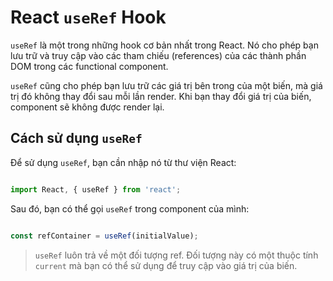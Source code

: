 # React `useRef` Hook

`useRef` là một trong những hook cơ bản nhất trong React. Nó cho phép bạn lưu trữ và truy cập vào các tham chiếu (references) của các thành phần DOM trong các functional component. 

`useRef` cũng cho phép bạn lưu trữ các giá trị bên trong của một biến, mà giá trị đó không thay đổi sau mỗi lần render. Khi bạn thay đổi giá trị của biến, component sẽ không được render lại.

## Cách sử dụng `useRef`

Để sử dụng `useRef`, bạn cần nhập nó từ thư viện React:

```js

import React, { useRef } from 'react';
```

Sau đó, bạn có thể gọi `useRef` trong component của mình:

```js

const refContainer = useRef(initialValue);
```

> `useRef` luôn trả về một đối tượng ref. Đối tượng này có một thuộc tính `current` mà bạn có thể sử dụng để truy cập vào giá trị của biến.
